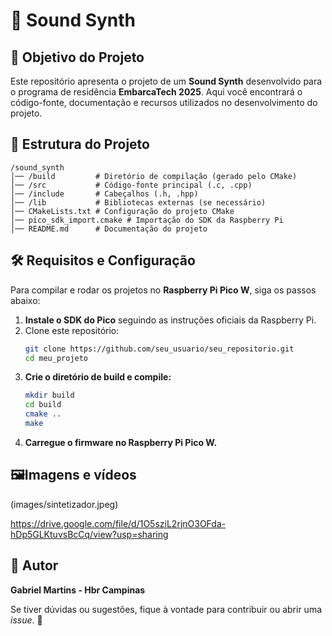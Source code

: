 # 🚀 Sound Synth

## 🎯 Objetivo do Projeto
Este repositório apresenta o projeto de um **Sound Synth** desenvolvido para o programa de residência **EmbarcaTech 2025**. Aqui você encontrará o código-fonte, documentação e recursos utilizados no desenvolvimento do projeto.

## 📂 Estrutura do Projeto

```
/sound_synth
│── /build         # Diretório de compilação (gerado pelo CMake)
│── /src           # Código-fonte principal (.c, .cpp)
│── /include       # Cabeçalhos (.h, .hpp)
│── /lib           # Bibliotecas externas (se necessário)
│── CMakeLists.txt # Configuração do projeto CMake
│── pico_sdk_import.cmake # Importação do SDK da Raspberry Pi
│── README.md      # Documentação do projeto
```

## 🛠️ Requisitos e Configuração
Para compilar e rodar os projetos no **Raspberry Pi Pico W**, siga os passos abaixo:

1. **Instale o SDK do Pico** seguindo as instruções oficiais da Raspberry Pi.
2. Clone este repositório:
   ```bash
   git clone https://github.com/seu_usuario/seu_repositorio.git
   cd meu_projeto
   ```
3. **Crie o diretório de build e compile:**
   ```bash
   mkdir build
   cd build
   cmake ..
   make
   ```
4. **Carregue o firmware no Raspberry Pi Pico W.**

## 🖼️Imagens e vídeos
(images/sintetizador.jpeg)

https://drive.google.com/file/d/1O5sziL2rjnO3OFda-hDp5GLKtuvsBcCq/view?usp=sharing

## 👤 Autor
**Gabriel Martins - Hbr Campinas**

Se tiver dúvidas ou sugestões, fique à vontade para contribuir ou abrir uma _issue_. 🚀
